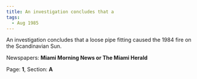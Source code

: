 ```yaml
---  
title: An investigation concludes that a  
tags:  
  - Aug 1985  
---  
```

  
An investigation concludes that a loose pipe fitting caused the 1984 fire on the Scandinavian Sun.  
  
Newspapers: **Miami Morning News or The Miami Herald**  
  
Page: **1**, Section: **A** 
